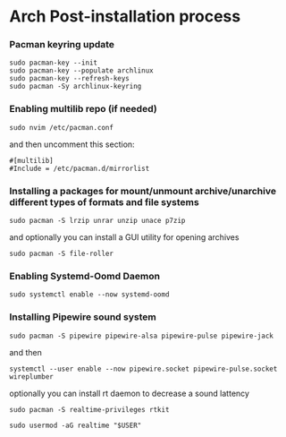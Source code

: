 # Arch Post-installation process

### Pacman keyring update

```
sudo pacman-key --init
sudo pacman-key --populate archlinux
sudo pacman-key --refresh-keys
sudo pacman -Sy archlinux-keyring
```

### Enabling multilib repo (if needed)

```sudo nvim /etc/pacman.conf```

and then uncomment this section:

```
#[multilib]
#Include = /etc/pacman.d/mirrorlist
```

### Installing a packages for mount/unmount archive/unarchive different types of formats and file systems

```sudo pacman -S lrzip unrar unzip unace p7zip```

and optionally you can install a GUI utility for opening archives

```sudo pacman -S file-roller```

### Enabling Systemd-Oomd Daemon

```sudo systemctl enable --now systemd-oomd```

### Installing Pipewire sound system

```sudo pacman -S pipewire pipewire-alsa pipewire-pulse pipewire-jack```

and then

```systemctl --user enable --now pipewire.socket pipewire-pulse.socket wireplumber```

optionally you can install rt daemon to decrease a sound lattency

```sudo pacman -S realtime-privileges rtkit```

```sudo usermod -aG realtime "$USER"```
